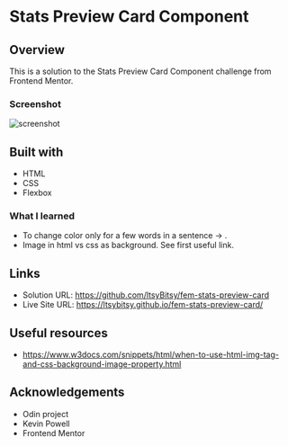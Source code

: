 # Stats Preview Card Component
 
## Overview

This is a solution to the Stats Preview Card Component challenge from Frontend Mentor.

### Screenshot

![screenshot](https://github.com/ltsyBitsy/fem-stats-preview-card/blob/main/images/screenshot.jpg)

## Built with

  * HTML
  * CSS
  * Flexbox

### What I learned

* To change color only for a few words in a sentence -> <span>.
* Image in html vs css as background. See first useful link.

## Links

* Solution URL: https://github.com/ltsyBitsy/fem-stats-preview-card
* Live Site URL: https://ltsybitsy.github.io/fem-stats-preview-card/

## Useful resources

* https://www.w3docs.com/snippets/html/when-to-use-html-img-tag-and-css-background-image-property.html

## Acknowledgements

* Odin project
* Kevin Powell
* Frontend Mentor